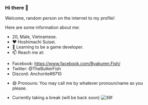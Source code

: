 ### Hi there 👋

<!--
**IowaSanae/IowaSanae** is a ✨ _special_ ✨ repository because its `README.md` (this file) appears on your GitHub profile.

Here are some ideas to get you started:

- 🔭 I’m currently working on ...
- 🌱 I’m currently learning ...
- 👯 I’m looking to collaborate on ...
- 🤔 I’m looking for help with ...
- 💬 Ask me about ...
- 📫 How to reach me: ...

- 😄 Pronouns: ...
- ⚡ Fun fact: ...
-->
Welcome, random person on the internet to my profile!

Here are some information about me:
- 20, Male, Vietnamese.
- ❤️ Hoshimachi Suisei.
- 🌱 Learning to be a game developer.
- 📫 Reach me at: 
+ Facebook: https://www.facebook.com/Byakuren.Fish/
+ Twitter: @TheButterFish
+ Discord: Anchorite#9710
- 😄 Pronouns: You may call me by whatever pronoun/name as you please.

- Currently taking a break (will be back soon)
![38f](https://user-images.githubusercontent.com/62286955/135955359-cbf91ff6-2214-4aa5-a2fa-89a79a10bd9e.png)
